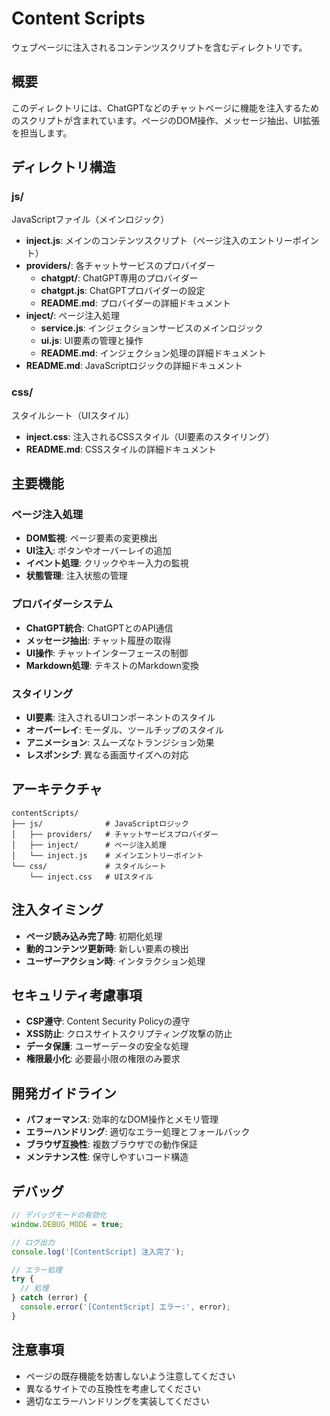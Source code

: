 # Content Scripts

ウェブページに注入されるコンテンツスクリプトを含むディレクトリです。

## 概要

このディレクトリには、ChatGPTなどのチャットページに機能を注入するためのスクリプトが含まれています。ページのDOM操作、メッセージ抽出、UI拡張を担当します。

## ディレクトリ構造

### js/
JavaScriptファイル（メインロジック）
- **inject.js**: メインのコンテンツスクリプト（ページ注入のエントリーポイント）
- **providers/**: 各チャットサービスのプロバイダー
  - **chatgpt/**: ChatGPT専用のプロバイダー
  - **chatgpt.js**: ChatGPTプロバイダーの設定
  - **README.md**: プロバイダーの詳細ドキュメント
- **inject/**: ページ注入処理
  - **service.js**: インジェクションサービスのメインロジック
  - **ui.js**: UI要素の管理と操作
  - **README.md**: インジェクション処理の詳細ドキュメント
- **README.md**: JavaScriptロジックの詳細ドキュメント

### css/
スタイルシート（UIスタイル）
- **inject.css**: 注入されるCSSスタイル（UI要素のスタイリング）
- **README.md**: CSSスタイルの詳細ドキュメント

## 主要機能

### ページ注入処理
- **DOM監視**: ページ要素の変更検出
- **UI注入**: ボタンやオーバーレイの追加
- **イベント処理**: クリックやキー入力の監視
- **状態管理**: 注入状態の管理

### プロバイダーシステム
- **ChatGPT統合**: ChatGPTとのAPI通信
- **メッセージ抽出**: チャット履歴の取得
- **UI操作**: チャットインターフェースの制御
- **Markdown処理**: テキストのMarkdown変換

### スタイリング
- **UI要素**: 注入されるUIコンポーネントのスタイル
- **オーバーレイ**: モーダル、ツールチップのスタイル
- **アニメーション**: スムーズなトランジション効果
- **レスポンシブ**: 異なる画面サイズへの対応

## アーキテクチャ

```
contentScripts/
├── js/              # JavaScriptロジック
│   ├── providers/   # チャットサービスプロバイダー
│   ├── inject/      # ページ注入処理
│   └── inject.js    # メインエントリーポイント
└── css/             # スタイルシート
    └── inject.css   # UIスタイル
```

## 注入タイミング

- **ページ読み込み完了時**: 初期化処理
- **動的コンテンツ更新時**: 新しい要素の検出
- **ユーザーアクション時**: インタラクション処理

## セキュリティ考慮事項

- **CSP遵守**: Content Security Policyの遵守
- **XSS防止**: クロスサイトスクリプティング攻撃の防止
- **データ保護**: ユーザーデータの安全な処理
- **権限最小化**: 必要最小限の権限のみ要求

## 開発ガイドライン

- **パフォーマンス**: 効率的なDOM操作とメモリ管理
- **エラーハンドリング**: 適切なエラー処理とフォールバック
- **ブラウザ互換性**: 複数ブラウザでの動作保証
- **メンテナンス性**: 保守しやすいコード構造

## デバッグ

```javascript
// デバッグモードの有効化
window.DEBUG_MODE = true;

// ログ出力
console.log('[ContentScript] 注入完了');

// エラー処理
try {
  // 処理
} catch (error) {
  console.error('[ContentScript] エラー:', error);
}
```

## 注意事項

- ページの既存機能を妨害しないよう注意してください
- 異なるサイトでの互換性を考慮してください
- 適切なエラーハンドリングを実装してください
